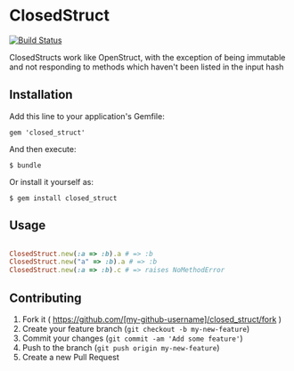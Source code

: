 # ClosedStruct

[![Build Status](https://travis-ci.org/basecrm/method_struct.png?branch=master)](https://travis-ci.org/basecrm/method_struct)

ClosedStructs work like OpenStruct, with the exception of being immutable and not responding to methods which haven't been listed in the input hash

## Installation

Add this line to your application's Gemfile:

    gem 'closed_struct'

And then execute:

    $ bundle

Or install it yourself as:

    $ gem install closed_struct

## Usage

```ruby

ClosedStruct.new(:a => :b).a # => :b
ClosedStruct.new("a" => :b).a # => :b
ClosedStruct.new(:a => :b).c # => raises NoMethodError
```

## Contributing

1. Fork it ( https://github.com/[my-github-username]/closed_struct/fork )
2. Create your feature branch (`git checkout -b my-new-feature`)
3. Commit your changes (`git commit -am 'Add some feature'`)
4. Push to the branch (`git push origin my-new-feature`)
5. Create a new Pull Request
